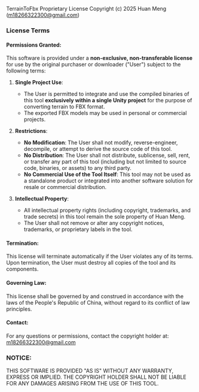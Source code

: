 TerrainToFbx Proprietary License
Copyright (c) 2025 Huan Meng (m18266322300@gmail.com)


### License Terms

#### Permissions Granted:
This software is provided under a **non-exclusive, non-transferable license** for use by the original purchaser or downloader ("User") subject to the following terms:

1. **Single Project Use**:
   - The User is permitted to integrate and use the compiled binaries of this tool **exclusively within a single Unity project** for the purpose of converting terrain to FBX format.
   - The exported FBX models may be used in personal or commercial projects.

2. **Restrictions**:
   - **No Modification**: The User shall not modify, reverse-engineer, decompile, or attempt to derive the source code of this tool.
   - **No Distribution**: The User shall not distribute, sublicense, sell, rent, or transfer any part of this tool (including but not limited to source code, binaries, or assets) to any third party.
   - **No Commercial Use of the Tool Itself**: This tool may not be used as a standalone product or integrated into another software solution for resale or commercial distribution.

3. **Intellectual Property**:
   - All intellectual property rights (including copyright, trademarks, and trade secrets) in this tool remain the sole property of Huan Meng.
   - The User shall not remove or alter any copyright notices, trademarks, or proprietary labels in the tool.

#### Termination:
This license will terminate automatically if the User violates any of its terms. Upon termination, the User must destroy all copies of the tool and its components.

#### Governing Law:
This license shall be governed by and construed in accordance with the laws of the People's Republic of China, without regard to its conflict of law principles.

#### Contact:
For any questions or permissions, contact the copyright holder at: m18266322300@gmail.com


### NOTICE:
THIS SOFTWARE IS PROVIDED "AS IS" WITHOUT ANY WARRANTY, EXPRESS OR IMPLIED. THE COPYRIGHT HOLDER SHALL NOT BE LIABLE FOR ANY DAMAGES ARISING FROM THE USE OF THIS TOOL.